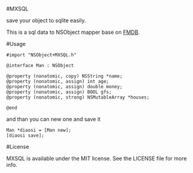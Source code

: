 #MXSQL

save your object to sqlite easily.

This is a sql data to NSObject mapper base on [FMDB](https://github.com/ccgus/fmdb).

#Usage

	#import "NSObject+MXSQL.h"

	@interface Man : NSObject

	@property (nonatomic, copy) NSString *name;
	@property (nonatomic, assign) int age;
	@property (nonatomic, assign) double money;
	@property (nonatomic, assign) BOOL gfs;
	@property (nonatomic, strong) NSMutableArray *houses;

	@end
	
and than you can new one and save it

	Man *diaosi = [Man new];
	[diaosi save];
	
#License

MXSQL is available under the MIT license. See the LICENSE file for more info. 
